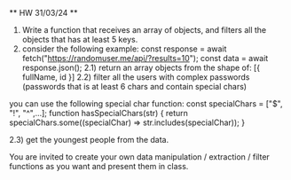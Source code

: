 ** HW 31/03/24 **
1) Write a function that receives an array of objects, and filters all the objects that has at least 5 keys.
2) consider the following example:
const response = await fetch("https://randomuser.me/api/?results=10");
const data = await response.json();
2.1) return an array objects from the shape of: [{ fullName, id }]
2.2) filter all the users with complex passwords (passwords that is at least 6 chars and contain special chars)

you can use the following special char function:
const specialChars = ["$", "!", "^",...];
function hasSpecialChars(str) {
    return specialChars.some((specialChar) => str.includes(specialChar));
}

2.3) get the youngest people from the data.

You are invited to create your own data manipulation / extraction / filter functions as you want and present them in class.
